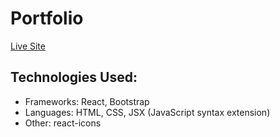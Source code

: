 # Portfolio

[Live Site](https://dacrews.github.io/portfolio/) 

## Technologies Used:
* Frameworks: React, Bootstrap
* Languages: HTML, CSS, JSX (JavaScript syntax extension)
* Other: react-icons
